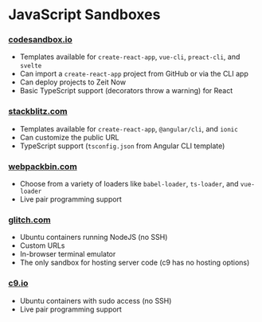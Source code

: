 # JavaScript Sandboxes


### [codesandbox.io](https://codesandbox.io)
  * Templates available for `create-react-app`, `vue-cli`, `preact-cli`, and `svelte`
  * Can import a `create-react-app` project from GitHub or via the CLI app
  * Can deploy projects to Zeit Now
  * Basic TypeScript support (decorators throw a warning) for React


### [stackblitz.com](https://stackblitz.com)
  * Templates available for `create-react-app`, `@angular/cli`, and `ionic`
  * Can customize the public URL
  * TypeScript support (`tsconfig.json` from Angular CLI template)


### [webpackbin.com](https://webpackbin.com)
  * Choose from a variety of loaders like `babel-loader`, `ts-loader`, and `vue-loader`
  * Live pair programming support


### [glitch.com](https://glitch.com)
  * Ubuntu containers running NodeJS (no SSH)
  * Custom URLs
  * In-browser terminal emulator
  * The only sandbox for hosting server code (c9 has no hosting options)


### [c9.io](https://c9.io)
  * Ubuntu containers with sudo access (no SSH)
  * Live pair programming support
